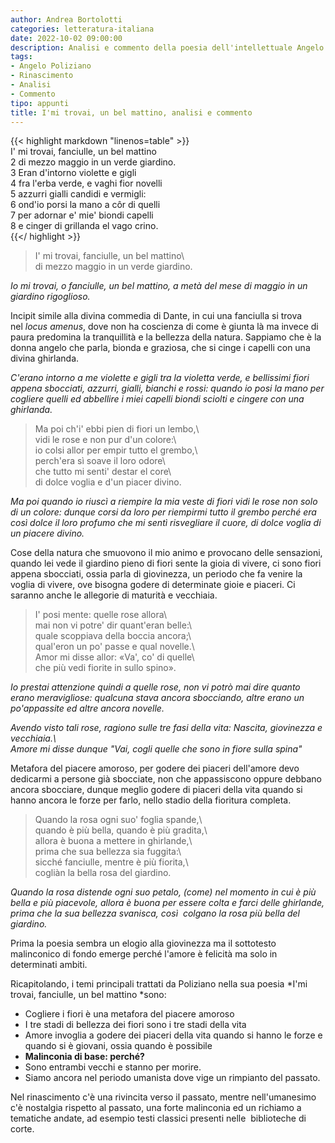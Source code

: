 ```yaml
---
author: Andrea Bortolotti
categories: letteratura-italiana
date: 2022-10-02 09:00:00
description: Analisi e commento della poesia dell'intellettuale Angelo Poliziano per Lorenzo de'Medici.
tags:
- Angelo Poliziano
- Rinascimento
- Analisi
- Commento
tipo: appunti
title: I'mi trovai, un bel mattino, analisi e commento
---
```



{{< highlight markdown "linenos=table" >}}  
 I' mi trovai, fanciulle, un bel mattino  
2 di mezzo maggio in un verde giardino.  
3 Eran d'intorno violette e gigli  
4 fra l'erba verde, e vaghi fior novelli  
5 azzurri gialli candidi e vermigli:  
6 ond'io porsi la mano a côr di quelli  
7 per adornar e' mie' biondi capelli  
8 e cinger di grillanda el vago crino.  
{{</ highlight >}}  


> I' mi trovai, fanciulle, un bel mattino\  
> di mezzo maggio in un verde giardino.  

*Io mi trovai, o fanciulle, un bel mattino, a metà del mese di maggio in un giardino rigoglioso.*  

Incipit simile alla divina commedia di Dante, in cui una fanciulla si trova nel *locus amenus*, dove non ha coscienza di come è giunta là ma invece di paura predomina la tranquillità e la bellezza della natura. Sappiamo che è la donna angelo che parla, bionda e graziosa, che si cinge i capelli con una divina ghirlanda.  

*C'erano intorno a me violette e gigli tra la violetta verde, e bellissimi fiori appena sbocciati, azzurri, gialli, bianchi e rossi: quando io posi la mano per cogliere quelli ed abbellire i miei capelli biondi sciolti e cingere con una ghirlanda.*  

> Ma poi ch'i' ebbi pien di fiori un lembo,\  
> vidi le rose e non pur d'un colore:\  
> io colsi allor per empir tutto el grembo,\  
> perch'era sì soave il loro odore\  
> che tutto mi senti' destar el core\  
> di dolce voglia e d'un piacer divino.  

*Ma poi quando io riuscì a riempire la mia veste di fiori vidi le rose non solo di un colore: dunque corsi da loro per riempirmi tutto il grembo perché era così dolce il loro profumo che mi sentì risvegliare il cuore, di dolce voglia di un piacere divino.*  

Cose della natura che smuovono il mio animo e provocano delle sensazioni, quando lei vede il giardino pieno di fiori sente la gioia di vivere, ci sono fiori appena sbocciati, ossia parla di giovinezza, un periodo che fa venire la voglia di vivere, ove bisogna godere di determinate gioie e piaceri. Ci saranno anche le allegorie di maturità e vecchiaia.  

> I' posi mente: quelle rose allora\  
> mai non vi potre' dir quant'eran belle:\  
> quale scoppiava della boccia ancora;\  
> qual'eron un po' passe e qual novelle.\  
> Amor mi disse allor: «Va', co' di quelle\  
> che più vedi fiorite in sullo spino».  

*Io prestai attenzione quindi a quelle rose, non vi potrò mai dire quanto erano meravigliose: qualcuna stava ancora sbocciando, altre erano un po'appassite ed altre ancora novelle.*  

*Avendo visto tali rose, ragiono sulle tre fasi della vita: Nascita, giovinezza e vecchiaia.\  
Amore mi disse dunque "Vai, cogli quelle che sono in fiore sulla spina"*  

Metafora del piacere amoroso, per godere dei piaceri dell'amore devo dedicarmi a persone già sbocciate, non che appassiscono oppure debbano ancora sbocciare, dunque meglio godere di piaceri della vita quando si hanno ancora le forze per farlo, nello stadio della fioritura completa.  

> Quando la rosa ogni suo' foglia spande,\  
> quando è più bella, quando è più gradita,\  
> allora è buona a mettere in ghirlande,\  
> prima che sua bellezza sia fuggita:\  
> sicché fanciulle, mentre è più fiorita,\  
> cogliàn la bella rosa del giardino.  

*Quando la rosa distende ogni suo petalo, (come) nel momento in cui è più bella e più piacevole, allora è buona per essere colta e farci delle ghirlande, prima che la sua bellezza svanisca, così  colgano la rosa più bella del giardino.*  

Prima la poesia sembra un elogio alla giovinezza ma il sottotesto malinconico di fondo emerge perché l'amore è felicità ma solo in determinati ambiti.  

Ricapitolando, i temi principali trattati da Poliziano nella sua poesia *I'mi trovai, fanciulle, un bel mattino *sono:  

-   Cogliere i fiori è una metafora del piacere amoroso
-   I tre stadi di bellezza dei fiori sono i tre stadi della vita
-   Amore invoglia a godere dei piaceri della vita quando si hanno le forze e quando si è giovani, ossia quando è possibile
-   **Malinconia di base: perché?**
-   Sono entrambi vecchi e stanno per morire.
-   Siamo ancora nel periodo umanista dove vige un rimpianto del passato.

Nel rinascimento c'è una rivincita verso il passato, mentre nell'umanesimo c'è nostalgia rispetto al passato, una forte malinconia ed un richiamo a tematiche andate, ad esempio testi classici presenti nelle  biblioteche di corte.    